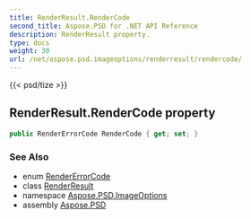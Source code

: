 ```yaml
---
title: RenderResult.RenderCode
second_title: Aspose.PSD for .NET API Reference
description: RenderResult property. 
type: docs
weight: 30
url: /net/aspose.psd.imageoptions/renderresult/rendercode/
---
```

{{< psd/tize >}}
## RenderResult.RenderCode property

```csharp
public RenderErrorCode RenderCode { get; set; }
```

### See Also

* enum [RenderErrorCode](../../rendererrorcode/)
* class [RenderResult](../)
* namespace [Aspose.PSD.ImageOptions](../../renderresult/)
* assembly [Aspose.PSD](../../../)


